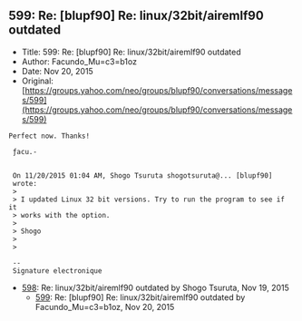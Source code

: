 ## 599: Re: [blupf90] Re: linux/32bit/airemlf90 outdated

- Title: 599: Re: [blupf90] Re: linux/32bit/airemlf90 outdated
- Author: Facundo_Mu=c3=b1oz
- Date: Nov 20, 2015
- Original: [https://groups.yahoo.com/neo/groups/blupf90/conversations/messages/599](https://groups.yahoo.com/neo/groups/blupf90/conversations/messages/599)

```
Perfect now. Thanks!

 ƒacu.-


 On 11/20/2015 01:04 AM, Shogo Tsuruta shogotsuruta@... [blupf90]
 wrote:
 > 
 > I updated Linux 32 bit versions. Try to run the program to see if it
 > works with the option.
 >
 > Shogo
 >
 > 

 -- 
 Signature electronique
```

- [598](0598.md): Re: linux/32bit/airemlf90 outdated by Shogo Tsuruta, Nov 19, 2015
    - [599](0599.md): Re: [blupf90] Re: linux/32bit/airemlf90 outdated by Facundo_Mu=c3=b1oz, Nov 20, 2015
